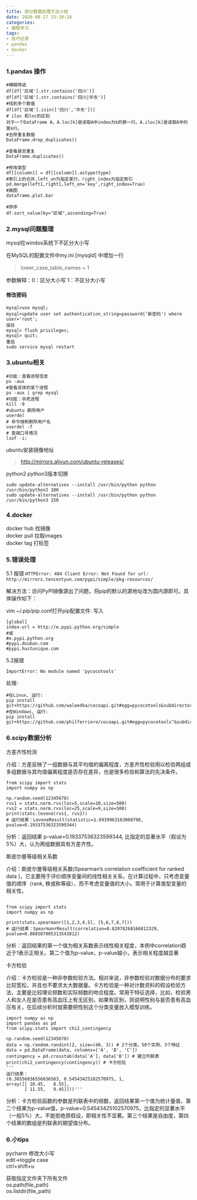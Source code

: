 ```yaml
---
title: 部分数据处理方法小结
date: 2020-08-17 15:10:24
categories:
- 编程学习
tags:
- 技巧记录
- pandas
- docker
---
```


### 1.pandas 操作 ###
<!-- more -->
```
#模糊筛选
df[df['区域'].str.contains('四川')]
df[df['区域'].str.contains('四川|华东')]
#找到多个数值
df[df['区域'].isin(['四川','华东'])]
# iloc 和loc的区别
对于一个DataFrame A，A.loc[k]是读取A中index为k的那一行。A.iloc[k]是读取A中的第k行。
#去除重复数据
DataFrame.drop_duplicates()

#查看是否重复
DataFrame.duplicates()

#修改类型
df[[column]] = df[[column]].astype(type)
#索引上的合并,left_on为指定某行，right_index为指定索引
pd.merge(left1,right1,left_on='key',right_index=True)
#画图
dataframe.plot.bar

#排序
df.sort_value(by="区域",ascending=True)
```

### 2.mysql问题整理 ###
mysql在windos系统下不区分大小写

在MySQL的配置文件中my.ini [mysqld] 中增加一行
>lower_case_table_names = 1
　

参数解释：0：区分大小写
1：不区分大小写

#### 修改密码 ####
```
mysql>use mysql;  
mysql>update user set authentication_string=password('新密码') where user='root';
保存
mysql> flush privileges;
mysql> quit;
重启
sudo service mysql restart
```

### 3.ubuntu相关 ###
```
#功能：查看进程信息
ps -aux
#查看具体的某个进程
ps -aux | grep mysql
#功能：杀死进程
kill -9
#ubuntu 删除用户
userdel 
# 命令强制删除用户名 
userdel -f 
# 查端口号情况
lsof -i:
```
   

ubuntu安装镜像地址
>http://mirrors.aliyun.com/ubuntu-releases/

python2 python3版本切换
```
sudo update-alternatives --install /usr/bin/python python /usr/bin/python2 100
sudo update-alternatives --install /usr/bin/python python /usr/bin/python3 150
```


### 4.docker ###
docker hub 找镜像  
docker pull 拉取images  
docker tag 打标签  



### 5.错误处理 ### 
5.1 报错
``
HTTPError: 404 Client Error: Not Found for url: http://mirrors.tencentyun.com/pypi/simple/pkg-resources/
``


解决方法：访问PyPI镜像源出了问题，将pip的默认的源地址改为国内源即可。具体操作如下：

vim ~/.pip/pip.conf打开pip配置文件: 写入
```
[global]  
index-url = http://e.pypi.python.org/simple  
#或
#e.pypi.python.org
#pypi.douban.com
#pypi.hustunique.com
```
5.2报错
```
ImportError: No module named 'pycocotools'
```
处理:
```
#在Linux, 运行:
pip install git+https://github.com/waleedka/cocoapi.git#egg=pycocotools&subdirectory=PythonAPI
#在Windows, 运行:
pip install git+https://github.com/philferriere/cocoapi.git#egg=pycocotools^&subdirectory=PythonAPI
```


### 6.scipy数据分析 ###
方差齐性检测

介绍：方差反映了一组数据与其平均值的偏离程度，方差齐性检验用以检验两组或多组数据与其均值偏离程度是否存在差异，也是很多检验和算法的先决条件。
```
from scipy import stats
import numpy as np

np.random.seed(12345678)
rvs1 = stats.norm.rvs(loc=5,scale=10,size=500)  
rvs2 = stats.norm.rvs(loc=25,scale=9,size=500)
print(stats.levene(rvs1, rvs2))
# 运行结果：LeveneResult(statistic=1.6939963163060798, pvalue=0.19337536323599344)
```
分析：返回结果 p-value=0.19337536323599344, 比指定的显著水平（假设为5%）大，认为两组数据具有方差齐性。

斯皮尔曼等级相关系数  

介绍：斯皮尔曼等级相关系数(Spearman’s correlation coefficient for ranked data )，它主要用于评价顺序变量间的线性相关关系，在计算过程中，只考虑变量值的顺序（rank, 秩或称等级），而不考虑变量值的大小。常用于计算类型变量的相关性。

```

from scipy import stats
import numpy as np

print(stats.spearmanr([1,2,3,4,5], [5,6,7,8,7]))
# 运行结果：SpearmanrResult(correlation=0.82078268166812329, pvalue=0.088587005313543812)
```
分析：返回结果的第一个值为相关系数表示线性相关程度，本例中correlation趋近于1表示正相关。第二个值为p-value，p-value越小，表示相关程度越显著


卡方检验

介绍：卡方检验是一种非参数检验方法。相对来说，非参数检验对数据分布的要求比较宽松，并且也不要求太大数据量。卡方检验是一种对计数资料的假设检验方法，主要是比较理论频数和实际频数的吻合程度。常用于特征选择，比如，检验男人和女人在是否患有高血压上有无区别，如果有区别，则说明性别与是否患有高血压有关，在后续分析时就需要把性别这个分类变量放入模型训练。

```
import numpy as np
import pandas as pd
from scipy.stats import chi2_contingency

np.random.seed(12345678)
data = np.random.randint(2, size=(40, 3)) # 2个分类，50个实例，3个特征
data = pd.DataFrame(data, columns=['A', 'B', 'C'])
contingency = pd.crosstab(data['A'], data['B']) # 建立列联表
print(chi2_contingency(contingency)) # 卡方检验
'''
运行结果：
(0.36556036556036503, 0.54543425102570975, 1, 
array([[ 10.45,   8.55],
       [ 11.55,   9.45]]))'''

```
分析：卡方检验函数的参数是列联表中的频数，返回结果第一个值为统计量值，第二个结果为p-value值，p-value=0.54543425102570975，比指定的显著水平（一般5%）大，不能拒绝原假设，即相关性不显著。第三个结果是自由度，第四个结果的数组是列联表的期望值分布。
### 6.小tips ###
pycharm 修改大小写  
edit->toggle case  
ctrl+shift+u

获取指定文件夹下所有文件  
os.path(file_path)  
os.listdir(file_path)  